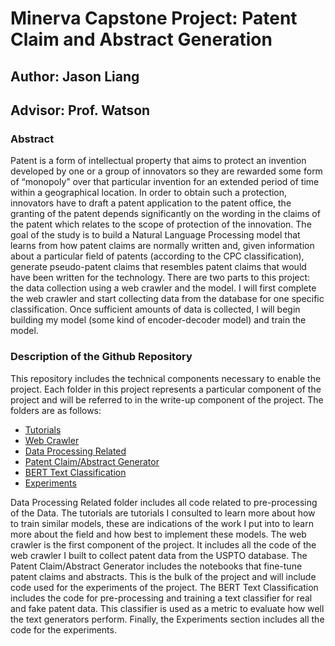 # Minerva Capstone Project: Patent Claim and Abstract Generation
## Author: Jason Liang
## Advisor: Prof. Watson
### Abstract
Patent is a form of intellectual property that aims to protect an invention developed by one or a group of innovators so they are rewarded some form of “monopoly” over that particular invention for an extended period of time within a geographical location. In order to obtain such a protection, innovators have to draft a patent application to the patent office, the granting of the patent depends significantly on the wording in the claims of the patent which relates to the scope of protection of the innovation. The goal of the study is to build a Natural Language Processing model that learns from how patent claims are normally written and, given information about a particular field of patents (according to the CPC classification), generate pseudo-patent claims that resembles patent claims that would have been written for the technology. There are two parts to this project: the data collection using a web crawler and the model. I will first complete the web crawler and start collecting data from the database for one specific classification. Once sufficient amounts of data is collected, I will begin building my model (some kind of encoder-decoder model) and train the model.

### Description of the Github Repository
This repository includes the technical components necessary to enable the project. Each folder in this project represents a particular component of the project and will be referred to in the write-up component of the project. The folders are as follows:

* [Tutorials](./Tutorials)
* [Web Crawler](./PatentSpider)
* [Data Processing Related](./Data%20Processing%20Related)
* [Patent Claim/Abstract Generator](./Patent%20Claim%20Generator)
* [BERT Text Classification](./BERT%20Text%20Classification)
* [Experiments](./Experiments)

Data Processing Related folder includes all code related to pre-processing of the Data. The tutorials are tutorials I consulted to learn more about how to train similar models, these are indications of the work I put into to learn more about the field and how best to implement these models. The web crawler is the first component of the project. It includes all the code of the web crawler I built to collect patent data from the USPTO database. The Patent Claim/Abstract Generator includes the notebooks that fine-tune patent claims and abstracts. This is the bulk of the project and will include code used for the experiments of the project. The BERT Text Classification includes the code for pre-processing and training a text classifier for real and fake patent data. This classifier is used as a metric to evaluate how well the text generators perform. Finally, the Experiments section includes all the code for the experiments.




